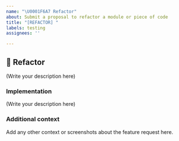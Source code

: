 ```yaml
---
name: "\U0001F6A7 Refactor"
about: Submit a proposal to refactor a module or piece of code
title: "[REFACTOR] "
labels: testing
assignees: ''

---
```


## 🚧 Refactor

<!--
    What module or piece of code would you like to refactor on Aleo Wallet and why?
-->

(Write your description here)

### Implementation

<!--
    What components of Aleo Wallet will be affected by this design (if any)?
    How should this feature be implemented?
-->

(Write your description here)

### Additional context
Add any other context or screenshots about the feature request here.
